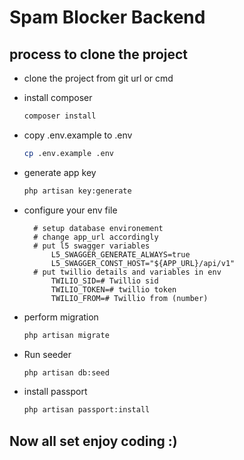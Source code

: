 # Spam Blocker Backend

## process to clone the project

- clone the project from git url or cmd
- install composer
    ```bash
   composer install
   ```
- copy .env.example to .env
    ```bash 
    cp .env.example .env
   ```
- generate app key
   ```bash 
   php artisan key:generate
   ```

- configure your env file

        # setup database environement
        # change app_url accordingly
        # put l5 swagger variables
            L5_SWAGGER_GENERATE_ALWAYS=true
            L5_SWAGGER_CONST_HOST="${APP_URL}/api/v1"
        # put twillio details and variables in env 
            TWILIO_SID=# Twillio sid
            TWILIO_TOKEN=# twillio token
            TWILIO_FROM=# Twillio from (number)
- perform migration 
   ```bash
  php artisan migrate
  ```
- Run seeder 
    ```bash
   php artisan db:seed
   ```
- install passport 
    ```bash
    php artisan passport:install
    ```

## Now all set enjoy coding :)
